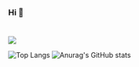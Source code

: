 ### Hi 👋
#
<!--
**zibble67/zibble67** is a ✨ _special_ ✨ repository because its `README.md` (this file) appears on your GitHub profile.

Here are some ideas to get you started:

- 🔭 I’m currently working on ...
- 🌱 I’m currently learning ...
- 👯 I’m looking to collaborate on ...
- 🤔 I’m looking for help with ...
- 💬 Ask me about ...
- 📫 How to reach me: ...
- 😄 Pronouns: ...
- ⚡ Fun fact: ...
-->

<a href="https://hits.seeyoufarm.com"><img src="https://hits.seeyoufarm.com/api/count/incr/badge.svg?url=https%3A%2F%2Fgithub.com%2Fzibble67&count_bg=%23FB9C34&title_bg=%232D2D2D&icon=github.svg&icon_color=%23E7E7E7&title=Github&edge_flat=false"/></a>

![Top Langs](https://github-readme-stats.vercel.app/api/top-langs/?username=6810779s&layout=compact&theme=swift)
![Anurag's GitHub stats](https://github-readme-stats.vercel.app/api?username=zibble67&show_icons=true&theme=swift)
